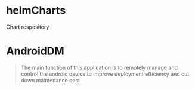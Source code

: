 # helmCharts
Chart respository

# AndroidDM
> The main function of this application is to remotely manage and control the android device to improve deployment efficiency and cut down maintenance cost.

